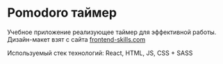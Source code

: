 # Pomodoro таймер

Учебное приложение реализующее таймер для эффективной работы.
Дизайн-макет взят с сайта [frontend-skills.com](https://frontend-skills.com/template/GaB18eoAb6gHqR8QqknT)

Используемый стек технологий: React, HTML, JS, CSS + SASS
